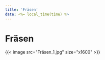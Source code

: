 ```yaml
---
title: 'Fräsen'
date: <%= local_time(time) %>
---
```


# Fräsen
<div class="flex flex-wrap justify-center items-center w-full max-w-xl mx-auto mt-6">
    {{< image src="Fräsen_1.jpg" size="x1600" >}}
</div>
